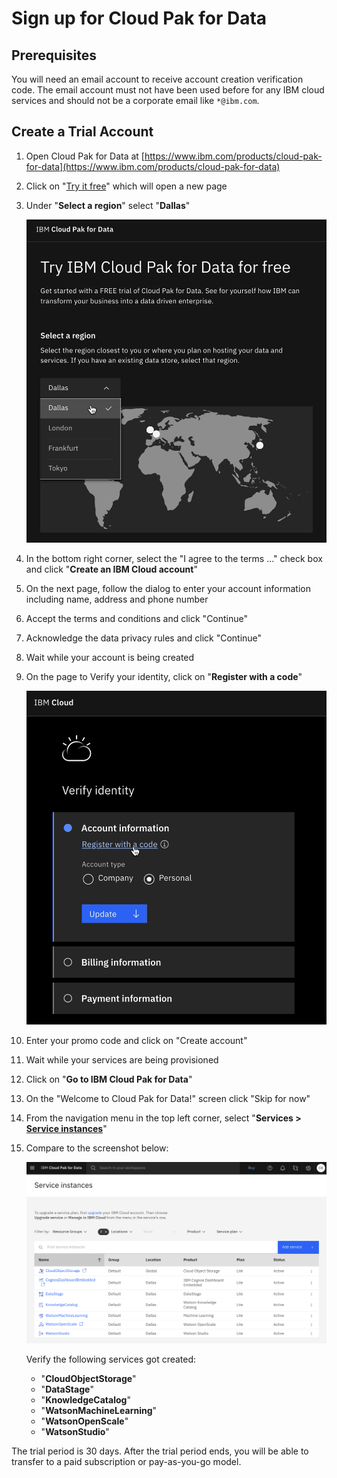 # Sign up for Cloud Pak for Data

## Prerequisites

You will need an email account to receive account creation verification code.
The email account must not have been used before for any IBM cloud 
services and should not be a corporate email like `*@ibm.com`.

## Create a Trial Account

 1. Open Cloud Pak for Data at [https://www.ibm.com/products/cloud-pak-for-data](https://www.ibm.com/products/cloud-pak-for-data)
 2. Click on "[Try it free](https://dataplatform.cloud.ibm.com/registration/stepone?context=cpdaas&apps=all)" which will open a new page 
 3. Under "**Select a region**" select "**Dallas**"

    <img src="images/select-region-dallas.png" width="700"/>

 4. In the bottom right corner, select the "I agree to the terms ..." check box and 
    click "**Create an IBM Cloud account**"
 5. On the next page, follow the dialog to enter your account information including
    name, address and phone number
 6. Accept the terms and conditions and click "Continue"
 7. Acknowledge the data privacy rules and click "Continue"
 8. Wait while your account is being created
 9. On the page to Verify your identity, click on "**Register with a code**"

    <img src="images/register-with-a-code.png" width="700"/>

 10. Enter your promo code and click on "Create account"
 11. Wait while your services are being provisioned 
 12. Click on "**Go to IBM Cloud Pak for Data**"
 13. On the "Welcome to Cloud Pak for Data!" screen click "Skip for now"
 14. From the navigation menu in the top left corner, select "**Services > [Service instances](https://dataplatform.cloud.ibm.com/data/services?target=services&context=cpdaas)**"
 15. Compare to the screenshot below:

     <img src="images/service-instances.png" width="700"/>
     
     Verify the following services got created:
     - "**CloudObjectStorage**"
     - "**DataStage**"
     - "**KnowledgeCatalog**"
     - "**WatsonMachineLearning**"
     - "**WatsonOpenScale**"
     - "**WatsonStudio**"


The trial period is 30 days. After the trial period ends, you will be able to
transfer to a paid subscription or pay-as-you-go model.
